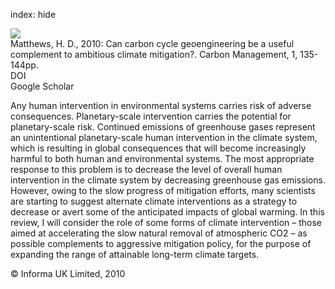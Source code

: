 index: hide

<div class="Citation">
    <div class="Citation-thumb CitationThumb-linked"  data-href="https://doi.org/10.4155/cmt.10.14">
      <img src="https://static.claimspace.cloud/climate-study-static/refs/thumbs/7/Matthews_2010-thumb.png" />
    </div>

  <div class="Citation-body">
    <div class="Citation-text">Matthews, H. D., 2010: Can carbon cycle geoengineering be a useful complement to ambitious climate mitigation?. <span class="Article-journal">Carbon Management, </span><span class="Article-volume">1, </span>135-144pp.</div>
    <div class="Citation-links">
      <div class="CitationLink" data-href="https://doi.org/10.4155/cmt.10.14">
        <div class="CitationLink-icon CitationLink-Doi"></div>
        <div class="CitationLink-text">DOI</div>
      </div>
      <div class="CitationLink" data-href="https://scholar.google.com/scholar?q=10.4155/cmt.10.14">
        <div class="CitationLink-icon CitationLink-Scholar"></div>
        <div class="CitationLink-text">Google Scholar</div>
      </div>
    </div>
  </div>
</div>

Any human intervention in environmental systems carries risk of adverse consequences. Planetary-scale intervention carries the potential for planetary-scale risk. Continued emissions of greenhouse gases represent an unintentional planetary-scale human intervention in the climate system, which is resulting in global consequences that will become increasingly harmful to both human and environmental systems. The most appropriate response to this problem is to decrease the level of overall human intervention in the climate system by decreasing greenhouse gas emissions. However, owing to the slow progress of mitigation efforts, many scientists are starting to suggest alternate climate interventions as a strategy to decrease or avert some of the anticipated impacts of global warming. In this review, I will consider the role of some forms of climate intervention – those aimed at accelerating the slow natural removal of atmospheric CO2 – as possible complements to aggressive mitigation policy, for the purpose of expanding the range of attainable long-term climate targets.

<div class="Citation-copy">
&copy; Informa UK Limited, 2010
</div>